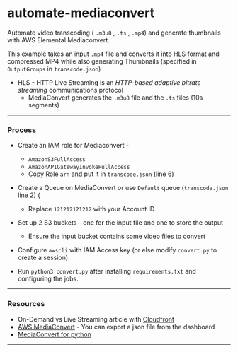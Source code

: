 # automate-mediaconvert

Automate video transcoding ( `.m3u8` , `.ts` , `.mp4`) and generate thumbnails with AWS Elemental Mediaconvert. 

This example takes an input `.mp4` file and converts it into HLS format and compressed MP4 while also generating Thumbnails (specified in `OutputGroups` in `transcode.json`)

* HLS - HTTP Live Streaming is an _HTTP-based adaptive bitrate streaming_ communications protocol
  - MediaConvert generates the `.m3u8` file and the `.ts` files (10s segments)
  
<hr>

### Process 

* Create an IAM role for Mediaconvert - 
  
  - `AmazonS3FullAccess` 
  - `AmazonAPIGatewayInvokeFullAccess`
  - Copy Role `arn` and put it in `transcode.json` (line 6)
  
* Create a Queue on MediaConvert or use `Default` queue (`transcode.json` line 2) (
  - Replace `121212121212` with your Account ID
  
* Set up 2 S3 buckets - one for the input file and one to store the output 
  - Ensure the input bucket contains some video files to convert
  
* Configure `awscli` with IAM Access key (or else modify `convert.py` to create a session)

* Run `python3 convert.py` after installing `requirements.txt` and configuring the jobs.

<hr>

### Resources 

* On-Demand vs Live Streaming article with [Cloudfront](https://aws.amazon.com/cloudfront/streaming/)
* [AWS MediaConvert](https://aws.amazon.com/mediaconvert/) - You can export a json file from the dashboard
* [MediaConvert for python](https://docs.aws.amazon.com/mediaconvert/latest/apireference/python.html)

<hr>

